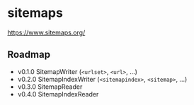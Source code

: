 # sitemaps

<https://www.sitemaps.org/>

## Roadmap

- v0.1.0 SitemapWriter (`<urlset>`, `<url>`, ...)
- v0.2.0 SitemapIndexWriter (`<sitemapindex>`, `<sitemap>`, ...)
- v0.3.0 SitemapReader
- v0.4.0 SitemapIndexReader
